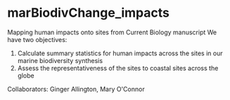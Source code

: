# marBiodivChange_impacts
Mapping human impacts onto sites from Current Biology manuscript
We have two objectives:
1.  Calculate summary statistics for human impacts across the sites in our marine biodiversity synthesis
2.  Assess the representativeness of the sites to coastal sites across the globe

Collaborators: Ginger Allington, Mary O'Connor
